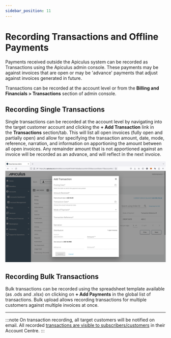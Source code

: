 ```yaml
---
sidebar_position: 11
---
```

# Recording Transactions and Offline Payments

Payments received outside the Apiculus system can be recorded as Transactions using the Apiculus admin console. These payments may be against invoices that are open or may be 'advance' payments that adjust against invoices generated in future.

Transactions can be recorded at the account level or from the **Billing and Financials > Transactions** section of admin console.

## Recording Single Transactions

Single transactions can be recorded at the account level by navigating into the target customer account and clicking the **+ Add Transaction** link in the **Transactions** section/tab. This will list all open invoices (fully open and partially open) and allow for specifying the transaction amount, date, mode, reference, narration, and information on apportioning the amount between all open invoices. Any remainder amount that is not apportioned against an invoice will be recorded as an advance, and will reflect in the next invoice.

![Recording Transactions](img/RecordingTransactions.png)

## Recording Bulk Transactions

Bulk transactions can be recorded using the spreadsheet template available (as .ods and .xlsx) on clicking on **+ Add Payments** in the global list of transactions. Bulk upload allows recording transactions for multiple customers against multiple invoices at once.

---

:::note
On transaction recording, all target customers will be notified on email. All recorded [transactions are visible to subscribers/customers](/docs/Subscribers/AccountCentre/WalletandTransactions) in their Account Centre.
:::
